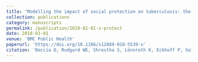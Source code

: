 ```yaml
---
title: "Modelling the impact of social protection on tuberculosis: the S-PROTECT project"
collection: publications
category: manuscripts
permalink: /publication/2018-01-01-s-protect
date: 2018-01-01
venue: 'BMC Public Health'
paperurl: 'https://doi.org/10.1186/s12889-018-5539-x'
citation: 'Boccia D, Rudgard WE, Shrestha S, Lönnroth K, Eckhoff P, Golub J, Sanchez M, Maciel E, Rasella D, Shete P, Pedrazzoli D, Houben R, Chang S, Dowdy D (2018) Modelling the impact of social protection on tuberculosis: the S-PROTECT project. BMC Public Health.'
---
```

